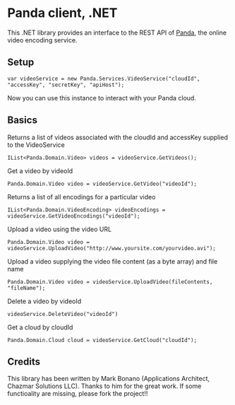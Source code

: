 Panda client, .NET
=================


This .NET library provides an interface to the REST API of [Panda](http://pandastream.com), the online video encoding service.

Setup
-----

    var videoService = new Panda.Services.VideoService("cloudId", "accessKey", "secretKey", "apiHost");

Now you can use this instance to interact with your Panda cloud.

Basics
------
 
Returns a list of videos associated with the cloudId and accessKey supplied to the VideoService
 
    IList<Panda.Domain.Video> videos = videoService.GetVideos();
 
Get a video by videoId
 
    Panda.Domain.Video video = videoService.GetVideo("videoId");
 

Returns a list of all encodings for a particular video
 
    IList<Panda.Domain.VideoEncoding> videoEncodings = videoService.GetVideoEncodings("videoId");
 
Upload a video using the video URL
 
    Panda.Domain.Video video = videoService.UploadVideo("http://www.yoursite.com/yourvideo.avi");
 
Upload a video supplying the video file content (as a byte array) and file name
 
    Panda.Domain.Video video = videoService.UploadVideo(fileContents, "fileName");
 
Delete a video by videoId
 
    videoService.DeleteVideo("videoId")
 
Get a cloud by cloudId
 
    Panda.Domain.Cloud cloud = videoService.GetCloud("cloudId");
    
Credits
------
This library has been written by Mark Bonano (Applications Architect, Chazmar Solutions LLC). Thanks to him for the great work.
If some functioality are missing, please fork the project!!
